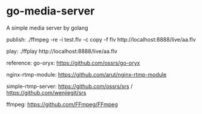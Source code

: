 # go-media-server
A simple media server by golang

publish:
./ffmpeg -re -i test.flv -c copy -f flv http://localhost:8888/live/aa.flv

play:
./ffplay http://localhost:8888/live/aa.flv

reference:
go-oryx: https://github.com/ossrs/go-oryx

nginx-rtmp-module: https://github.com/arut/nginx-rtmp-module

simple-rtmp-server: https://github.com/ossrs/srs / https://github.com/wenjiegit/srs

ffmpeg: https://github.com/FFmpeg/FFmpeg
